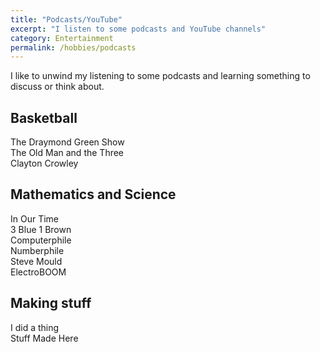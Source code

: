 ```yaml
---
title: "Podcasts/YouTube"
excerpt: "I listen to some podcasts and YouTube channels"
category: Entertainment
permalink: /hobbies/podcasts
---
```


I like to unwind my listening to some podcasts and learning something to discuss or think about.


## Basketball
<a src='https://open.spotify.com/show/4uEA3lPBibUlrPOciIMCRY'>The Draymond Green Show<a/> <br>
<a src='https://open.spotify.com/show/5vMLIaAcXeWUpXRpUt5qXY'>The Old Man and the Three<a/> <br>
<a src='https://www.youtube.com/channel/UCPhN8QINb_UXV5DrHjCTqyg'>Clayton Crowley<a/> <br>

## Mathematics and Science 
<a src='https://open.spotify.com/show/17YfG23eMbfLBaDPqucgzZ'>In Our Time<a/> <br>
<a src='https://www.youtube.com/channel/UCYO_jab_esuFRV4b17AJtAw'>3 Blue 1 Brown<a/> <br>
<a src='https://www.youtube.com/channel/UCPhN8QINb_UXV5DrHjCTqyg'>Computerphile<a/> <br>
<a src='https://www.youtube.com/c/numberphile'>Numberphile<a/> <br>
<a src='https://www.youtube.com/user/steventhebrave'>Steve Mould<a/> <br>
<a src='https://www.youtube.com/user/msadaghd'>ElectroBOOM<a/> <br>

## Making stuff
<a src='https://www.youtube.com/channel/UCPhN8QINb_UXV5DrHjCTqyg'>I did a thing<a/> <br>
<a src='https://www.youtube.com/channel/UCj1VqrHhDte54oLgPG4xpuQ'>Stuff Made Here<a/> <br>
